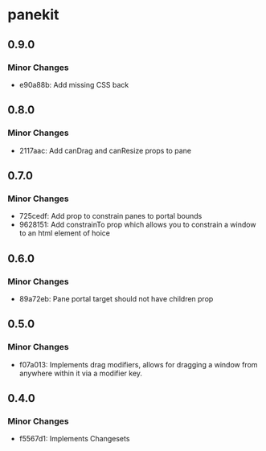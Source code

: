 # panekit

## 0.9.0

### Minor Changes

- e90a88b: Add missing CSS back

## 0.8.0

### Minor Changes

- 2117aac: Add canDrag and canResize props to pane

## 0.7.0

### Minor Changes

- 725cedf: Add prop to constrain panes to portal bounds
- 9628151: Add constrainTo prop which allows you to constrain a window to an html element of hoice

## 0.6.0

### Minor Changes

- 89a72eb: Pane portal target should not have children prop

## 0.5.0

### Minor Changes

- f07a013: Implements drag modifiers, allows for dragging a window from anywhere within it via a modifier key.

## 0.4.0

### Minor Changes

- f5567d1: Implements Changesets
